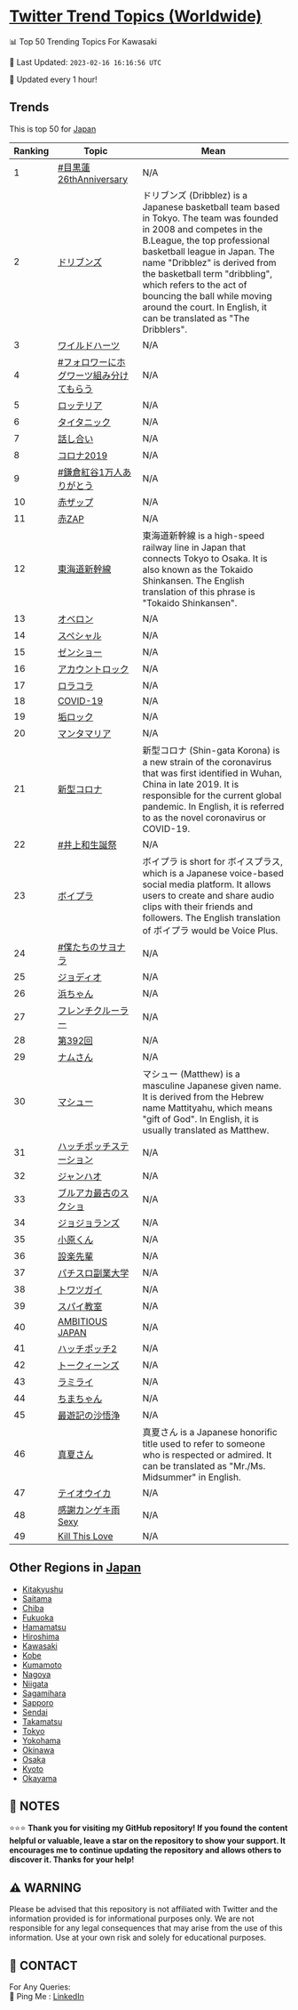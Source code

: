 [Twitter Trend Topics (Worldwide)](https://github.com/ErcinDedeoglu/Twitter-Trend-Topics)
==========


📊 Top 50 Trending Topics For Kawasaki

📆 Last Updated: `2023-02-16 16:16:56 UTC`

🔧 Updated every 1 hour!


## Trends

This is top 50 for [Japan](</Japan>)

| Ranking | Topic | Mean |
| ------- | ------------ | ------------ |
| 1 | [#目黒蓮26thAnniversary](http://twitter.com/search?q=%23%e7%9b%ae%e9%bb%92%e8%93%ae26thAnniversary) | N/A |
| 2 | [ドリブンズ](http://twitter.com/search?q=%e3%83%89%e3%83%aa%e3%83%96%e3%83%b3%e3%82%ba) | ドリブンズ (Dribblez) is a Japanese basketball team based in Tokyo. The team was founded in 2008 and competes in the B.League, the top professional basketball league in Japan. The name "Dribblez" is derived from the basketball term "dribbling", which refers to the act of bouncing the ball while moving around the court. In English, it can be translated as "The Dribblers". |
| 3 | [ワイルドハーツ](http://twitter.com/search?q=%e3%83%af%e3%82%a4%e3%83%ab%e3%83%89%e3%83%8f%e3%83%bc%e3%83%84) | N/A |
| 4 | [#フォロワーにホグワーツ組み分けてもらう](http://twitter.com/search?q=%23%e3%83%95%e3%82%a9%e3%83%ad%e3%83%af%e3%83%bc%e3%81%ab%e3%83%9b%e3%82%b0%e3%83%af%e3%83%bc%e3%83%84%e7%b5%84%e3%81%bf%e5%88%86%e3%81%91%e3%81%a6%e3%82%82%e3%82%89%e3%81%86) | N/A |
| 5 | [ロッテリア](http://twitter.com/search?q=%e3%83%ad%e3%83%83%e3%83%86%e3%83%aa%e3%82%a2) | N/A |
| 6 | [タイタニック](http://twitter.com/search?q=%e3%82%bf%e3%82%a4%e3%82%bf%e3%83%8b%e3%83%83%e3%82%af) | N/A |
| 7 | [話し合い](http://twitter.com/search?q=%e8%a9%b1%e3%81%97%e5%90%88%e3%81%84) | N/A |
| 8 | [コロナ2019](http://twitter.com/search?q=%e3%82%b3%e3%83%ad%e3%83%8a2019) | N/A |
| 9 | [#鎌倉紅谷1万人ありがとう](http://twitter.com/search?q=%23%e9%8e%8c%e5%80%89%e7%b4%85%e8%b0%b71%e4%b8%87%e4%ba%ba%e3%81%82%e3%82%8a%e3%81%8c%e3%81%a8%e3%81%86) | N/A |
| 10 | [赤ザップ](http://twitter.com/search?q=%e8%b5%a4%e3%82%b6%e3%83%83%e3%83%97) | N/A |
| 11 | [赤ZAP](http://twitter.com/search?q=%e8%b5%a4ZAP) | N/A |
| 12 | [東海道新幹線](http://twitter.com/search?q=%e6%9d%b1%e6%b5%b7%e9%81%93%e6%96%b0%e5%b9%b9%e7%b7%9a) | 東海道新幹線 is a high-speed railway line in Japan that connects Tokyo to Osaka. It is also known as the Tokaido Shinkansen. The English translation of this phrase is "Tokaido Shinkansen". |
| 13 | [オベロン](http://twitter.com/search?q=%e3%82%aa%e3%83%99%e3%83%ad%e3%83%b3) | N/A |
| 14 | [スペシャル](http://twitter.com/search?q=%e3%82%b9%e3%83%9a%e3%82%b7%e3%83%a3%e3%83%ab) | N/A |
| 15 | [ゼンショー](http://twitter.com/search?q=%e3%82%bc%e3%83%b3%e3%82%b7%e3%83%a7%e3%83%bc) | N/A |
| 16 | [アカウントロック](http://twitter.com/search?q=%e3%82%a2%e3%82%ab%e3%82%a6%e3%83%b3%e3%83%88%e3%83%ad%e3%83%83%e3%82%af) | N/A |
| 17 | [ロラコラ](http://twitter.com/search?q=%e3%83%ad%e3%83%a9%e3%82%b3%e3%83%a9) | N/A |
| 18 | [COVID-19](http://twitter.com/search?q=COVID-19) | N/A |
| 19 | [垢ロック](http://twitter.com/search?q=%e5%9e%a2%e3%83%ad%e3%83%83%e3%82%af) | N/A |
| 20 | [マンタマリア](http://twitter.com/search?q=%e3%83%9e%e3%83%b3%e3%82%bf%e3%83%9e%e3%83%aa%e3%82%a2) | N/A |
| 21 | [新型コロナ](http://twitter.com/search?q=%e6%96%b0%e5%9e%8b%e3%82%b3%e3%83%ad%e3%83%8a) | 新型コロナ (Shin-gata Korona) is a new strain of the coronavirus that was first identified in Wuhan, China in late 2019. It is responsible for the current global pandemic. In English, it is referred to as the novel coronavirus or COVID-19. |
| 22 | [#井上和生誕祭](http://twitter.com/search?q=%23%e4%ba%95%e4%b8%8a%e5%92%8c%e7%94%9f%e8%aa%95%e7%a5%ad) | N/A |
| 23 | [ボイプラ](http://twitter.com/search?q=%e3%83%9c%e3%82%a4%e3%83%97%e3%83%a9) | ボイプラ is short for ボイスプラス, which is a Japanese voice-based social media platform. It allows users to create and share audio clips with their friends and followers. The English translation of ボイプラ would be Voice Plus. |
| 24 | [#僕たちのサヨナラ](http://twitter.com/search?q=%23%e5%83%95%e3%81%9f%e3%81%a1%e3%81%ae%e3%82%b5%e3%83%a8%e3%83%8a%e3%83%a9) | N/A |
| 25 | [ジョディオ](http://twitter.com/search?q=%e3%82%b8%e3%83%a7%e3%83%87%e3%82%a3%e3%82%aa) | N/A |
| 26 | [浜ちゃん](http://twitter.com/search?q=%e6%b5%9c%e3%81%a1%e3%82%83%e3%82%93) | N/A |
| 27 | [フレンチクルーラー](http://twitter.com/search?q=%e3%83%95%e3%83%ac%e3%83%b3%e3%83%81%e3%82%af%e3%83%ab%e3%83%bc%e3%83%a9%e3%83%bc) | N/A |
| 28 | [第392回](http://twitter.com/search?q=%e7%ac%ac392%e5%9b%9e) | N/A |
| 29 | [ナムさん](http://twitter.com/search?q=%e3%83%8a%e3%83%a0%e3%81%95%e3%82%93) | N/A |
| 30 | [マシュー](http://twitter.com/search?q=%e3%83%9e%e3%82%b7%e3%83%a5%e3%83%bc) | マシュー (Matthew) is a masculine Japanese given name. It is derived from the Hebrew name Mattityahu, which means "gift of God". In English, it is usually translated as Matthew. |
| 31 | [ハッチポッチステーション](http://twitter.com/search?q=%e3%83%8f%e3%83%83%e3%83%81%e3%83%9d%e3%83%83%e3%83%81%e3%82%b9%e3%83%86%e3%83%bc%e3%82%b7%e3%83%a7%e3%83%b3) | N/A |
| 32 | [ジャンハオ](http://twitter.com/search?q=%e3%82%b8%e3%83%a3%e3%83%b3%e3%83%8f%e3%82%aa) | N/A |
| 33 | [ブルアカ最古のスクショ](http://twitter.com/search?q=%e3%83%96%e3%83%ab%e3%82%a2%e3%82%ab%e6%9c%80%e5%8f%a4%e3%81%ae%e3%82%b9%e3%82%af%e3%82%b7%e3%83%a7) | N/A |
| 34 | [ジョジョランズ](http://twitter.com/search?q=%e3%82%b8%e3%83%a7%e3%82%b8%e3%83%a7%e3%83%a9%e3%83%b3%e3%82%ba) | N/A |
| 35 | [小原くん](http://twitter.com/search?q=%e5%b0%8f%e5%8e%9f%e3%81%8f%e3%82%93) | N/A |
| 36 | [設楽先輩](http://twitter.com/search?q=%e8%a8%ad%e6%a5%bd%e5%85%88%e8%bc%a9) | N/A |
| 37 | [パチスロ副業大学](http://twitter.com/search?q=%e3%83%91%e3%83%81%e3%82%b9%e3%83%ad%e5%89%af%e6%a5%ad%e5%a4%a7%e5%ad%a6) | N/A |
| 38 | [トワツガイ](http://twitter.com/search?q=%e3%83%88%e3%83%af%e3%83%84%e3%82%ac%e3%82%a4) | N/A |
| 39 | [スパイ教室](http://twitter.com/search?q=%e3%82%b9%e3%83%91%e3%82%a4%e6%95%99%e5%ae%a4) | N/A |
| 40 | [AMBITIOUS JAPAN](http://twitter.com/search?q=AMBITIOUS+JAPAN) | N/A |
| 41 | [ハッチポッチ2](http://twitter.com/search?q=%e3%83%8f%e3%83%83%e3%83%81%e3%83%9d%e3%83%83%e3%83%812) | N/A |
| 42 | [トークィーンズ](http://twitter.com/search?q=%e3%83%88%e3%83%bc%e3%82%af%e3%82%a3%e3%83%bc%e3%83%b3%e3%82%ba) | N/A |
| 43 | [ラミライ](http://twitter.com/search?q=%e3%83%a9%e3%83%9f%e3%83%a9%e3%82%a4) | N/A |
| 44 | [ちまちゃん](http://twitter.com/search?q=%e3%81%a1%e3%81%be%e3%81%a1%e3%82%83%e3%82%93) | N/A |
| 45 | [最遊記の沙悟浄](http://twitter.com/search?q=%e6%9c%80%e9%81%8a%e8%a8%98%e3%81%ae%e6%b2%99%e6%82%9f%e6%b5%84) | N/A |
| 46 | [真夏さん](http://twitter.com/search?q=%e7%9c%9f%e5%a4%8f%e3%81%95%e3%82%93) | 真夏さん is a Japanese honorific title used to refer to someone who is respected or admired. It can be translated as "Mr./Ms. Midsummer" in English. |
| 47 | [テイオウイカ](http://twitter.com/search?q=%e3%83%86%e3%82%a4%e3%82%aa%e3%82%a6%e3%82%a4%e3%82%ab) | N/A |
| 48 | [感謝カンゲキ雨Sexy](http://twitter.com/search?q=%e6%84%9f%e8%ac%9d%e3%82%ab%e3%83%b3%e3%82%b2%e3%82%ad%e9%9b%a8Sexy) | N/A |
| 49 | [Kill This Love](http://twitter.com/search?q=Kill+This+Love) | N/A |



## Other Regions in [Japan](</Japan>)

* [Kitakyushu](</Japan/Kitakyushu.md>)
* [Saitama](</Japan/Saitama.md>)
* [Chiba](</Japan/Chiba.md>)
* [Fukuoka](</Japan/Fukuoka.md>)
* [Hamamatsu](</Japan/Hamamatsu.md>)
* [Hiroshima](</Japan/Hiroshima.md>)
* [Kawasaki](</Japan/Kawasaki.md>)
* [Kobe](</Japan/Kobe.md>)
* [Kumamoto](</Japan/Kumamoto.md>)
* [Nagoya](</Japan/Nagoya.md>)
* [Niigata](</Japan/Niigata.md>)
* [Sagamihara](</Japan/Sagamihara.md>)
* [Sapporo](</Japan/Sapporo.md>)
* [Sendai](</Japan/Sendai.md>)
* [Takamatsu](</Japan/Takamatsu.md>)
* [Tokyo](</Japan/Tokyo.md>)
* [Yokohama](</Japan/Yokohama.md>)
* [Okinawa](</Japan/Okinawa.md>)
* [Osaka](</Japan/Osaka.md>)
* [Kyoto](</Japan/Kyoto.md>)
* [Okayama](</Japan/Okayama.md>)



## 📝 NOTES

⭐⭐⭐ **Thank you for visiting my GitHub repository! If you found the content helpful or valuable, leave a star on the repository to show your support. It encourages me to continue updating the repository and allows others to discover it. Thanks for your help!**


## ⚠️ WARNING

Please be advised that this repository is not affiliated with Twitter and the information provided is for informational purposes only. We are not responsible for any legal consequences that may arise from the use of this information. Use at your own risk and solely for educational purposes.


## 📨 CONTACT

 For Any Queries:  
            🏓 Ping Me : [LinkedIn](https://www.linkedin.com/in/ercindedeoglu/)
